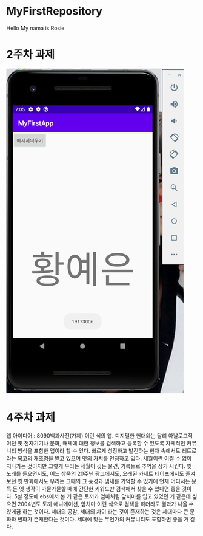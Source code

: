 # MyFirstRepository
Hello My nama is Rosie
# 2주차 과제
<img width="" height="" src="./png/2week.png">

# 4주차 과제
앱 아이디어 : 8090백과사전(가제) 이런 식의 앱. 디지털한 현대와는 달리 아날로그적이던 옛 전자기기나 문화, 매체에 대한 정보를 검색하고 등록할 수 있도록 자체적인 커뮤니티 방식을 포함한 앱이라 할 수 있다. 빠르게 성장하고 발전하는 현재 속에서도 레트로 라는 복고의 재조명을 받고 있으며 옛의 가치를 인정하고 있다. 세월이란 어쩔 수 없이 지나가는 것이지만 그렇게 우리는 세월이 깃든 물건, 기록들로 추억을 상기 시킨다. 옛 노래를 들으면서도, 어느 상품의 20주년 광고에서도, 오래된 카세트 테이프에서도 즐겨보던 옛 만화에서도 우리는 그때의 그 풍경과 냄새를 기억할 수 있기에 언제 어디서든 문득 든 옛 생각이 가물가물할 때에 간단한 키워드만 검색해서 찾을 수 있다면 좋을 것이다. 5살 정도에 ebs에서 본 거 같은 토끼가 엄마처럼 앞치마를 입고 있었던 거 같은데 싶으면 2004년도 토끼 애니메이션, 앞치마 이런 식으로 검색을 하더라도 결과가 나올 수 있게끔 하는 것이다. 세대의 공감, 세대의 차이 라는 것이 존재하는 것은 세대마다 큰 문화와 변화가 존재한다는 것이다. 세대에 맞는 무언가의 커뮤니티도 포함하면 좋을 거 같다.   
